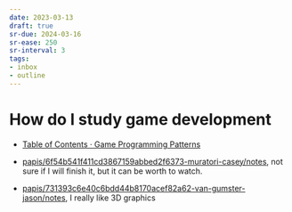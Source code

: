 ```yaml
---
date: 2023-03-13
draft: true
sr-due: 2024-03-16
sr-ease: 250
sr-interval: 3
tags:
- inbox
- outline
---
```


# How do I study game development


- [Table of Contents · Game Programming Patterns](https://gameprogrammingpatterns.com/contents.html)
- [papis/6f54b541f411cd3867159abbed2f6373-muratori-casey/notes](./papis/6f54b541f411cd3867159abbed2f6373-muratori-casey/notes.md), not sure if I
  will finish it, but it can be worth to watch.

- [papis/731393c6e40c6bdd44b8170acef82a62-van-gumster-jason/notes](/not_created.md), I really
  like 3D graphics